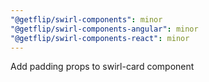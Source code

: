 ```yaml
---
"@getflip/swirl-components": minor
"@getflip/swirl-components-angular": minor
"@getflip/swirl-components-react": minor
---
```


Add padding props to swirl-card component
